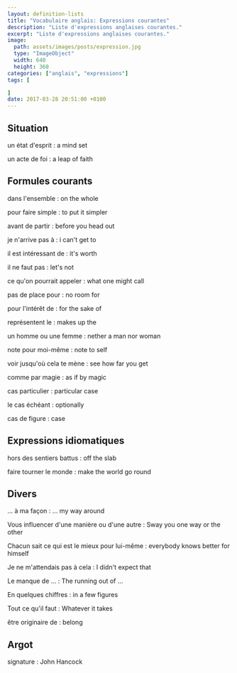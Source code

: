 ```yaml
---
layout: definition-lists
title: "Vocabulaire anglais: Expressions courantes"
description: "Liste d'expressions anglaises courantes."
excerpt: "Liste d'expressions anglaises courantes."
image:
  path: assets/images/posts/expression.jpg
  type: "ImageObject"
  width: 640
  height: 360
categories: ["anglais", "expressions"]
tags: [

]
date: 2017-03-28 20:51:00 +0100
---
```



## Situation

un état d'esprit
: a mind set

un acte de foi
: a leap of faith


## Formules courants

dans l'ensemble
: on the whole

pour faire simple
: to put it simpler

avant de partir
: before you head out

je n'arrive pas à
: i can't get to

il est intéressant de
: it's worth

il ne faut pas
: let's not

ce qu'on pourrait appeler
: what one might call

pas de place pour
: no room for

pour l'intérêt de
: for the sake of

représentent le
: makes up the

un homme ou une femme
: nether a man nor woman

note pour moi-même
: note to self

voir jusqu'où cela te mène
: see how far you get

comme par magie
: as if by magic

cas particulier
: particular case

le cas échéant
: optionally

cas de figure
: case


## Expressions idiomatiques

hors des sentiers battus
: off the slab

faire tourner le monde
: make the world go round


## Divers

... à ma façon
: ... my way around

Vous influencer d'une manière ou d'une autre
: Sway you one way or the other

Chacun sait ce qui est le mieux pour lui-même
: everybody knows better for himself

Je ne m'attendais pas à cela
: I didn't expect that

Le manque de ...
: The running out of ...

En quelques chiffres
: in a few figures

Tout ce qu'il faut
: Whatever it takes

être originaire de
: belong


## Argot

signature
: John Hancock

